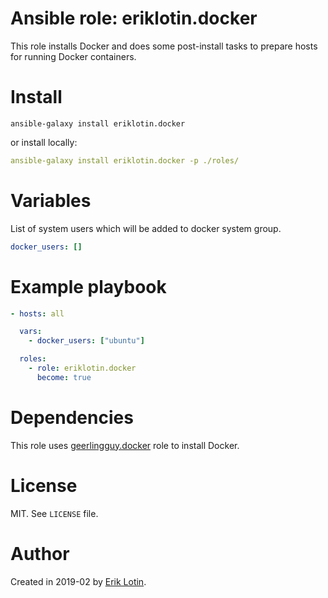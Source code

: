 # Ansible role: eriklotin.docker
This role installs Docker and does some post-install tasks to prepare hosts for running Docker containers.

# Install
```
ansible-galaxy install eriklotin.docker
```
or install locally:
```yaml
ansible-galaxy install eriklotin.docker -p ./roles/
```

# Variables

List of system users which will be added to docker system group.
```yaml
docker_users: []
```

# Example playbook

```yaml
- hosts: all

  vars:
    - docker_users: ["ubuntu"]

  roles:
    - role: eriklotin.docker
      become: true
```

# Dependencies

This role uses [geerlingguy.docker](https://github.com/geerlingguy/ansible-role-docker) role to install Docker.


# License
MIT. See `LICENSE` file.

# Author
Created in 2019-02 by [Erik Lotin](https://github.com/eriklotin).